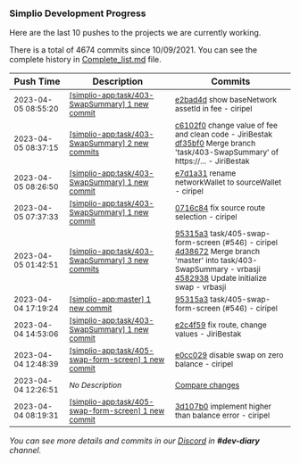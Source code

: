 
### Simplio Development Progress

Here are the last 10 pushes to the projects we are currently working.

There is a total of 4674 commits since 10/09/2021. You can see the complete history in
 [Complete_list.md](Complete_list.md) file.

| Push Time | Description | Commits |
| --- | --- | --- |
| <sub>2023-04-05 08:55:20</sub> | <sub>[[simplio-app:task/403\-SwapSummary] 1 new commit](https://github.com/SimplioOfficial/simplio-app/commit/e2bad4d729aff8ed6e971886e067ef831e233f5f)</sub> | <sub>[e2bad4d](https://github.com/SimplioOfficial/simplio-app/commit/e2bad4d729aff8ed6e971886e067ef831e233f5f) show baseNetwork assetId in fee - ciripel</sub> |
| <sub>2023-04-05 08:37:15</sub> | <sub>[[simplio-app:task/403\-SwapSummary] 2 new commits](https://github.com/SimplioOfficial/simplio-app/compare/e7d1a316cea0...df35bf0fe2ea)</sub> | <sub>[c6102f0](https://github.com/SimplioOfficial/simplio-app/commit/c6102f03c6804652e17d04dac39740d7910ca780) change value of fee and clean code - JiriBestak<br>[df35bf0](https://github.com/SimplioOfficial/simplio-app/commit/df35bf0fe2eac3f0fc5afdb809d55bfad60926cd) Merge branch 'task/403-SwapSummary' of https://... - JiriBestak</sub> |
| <sub>2023-04-05 08:26:50</sub> | <sub>[[simplio-app:task/403\-SwapSummary] 1 new commit](https://github.com/SimplioOfficial/simplio-app/commit/e7d1a316cea048d7a439b8edc8420e14a675c1fa)</sub> | <sub>[e7d1a31](https://github.com/SimplioOfficial/simplio-app/commit/e7d1a316cea048d7a439b8edc8420e14a675c1fa) rename networkWallet to sourceWallet - ciripel</sub> |
| <sub>2023-04-05 07:37:33</sub> | <sub>[[simplio-app:task/403\-SwapSummary] 1 new commit](https://github.com/SimplioOfficial/simplio-app/commit/0716c84d3f026b3198215fbd83eb7539c9682607)</sub> | <sub>[0716c84](https://github.com/SimplioOfficial/simplio-app/commit/0716c84d3f026b3198215fbd83eb7539c9682607) fix source route selection - ciripel</sub> |
| <sub>2023-04-05 01:42:51</sub> | <sub>[[simplio-app:task/403\-SwapSummary] 3 new commits](https://github.com/SimplioOfficial/simplio-app/compare/e2c4f5901f8d...4582938673b7)</sub> | <sub>[95315a3](https://github.com/SimplioOfficial/simplio-app/commit/95315a377283268a0e9f87238a705e14fa2e9a6f) task/405-swap-form-screen (#546) - ciripel<br>[4d38672](https://github.com/SimplioOfficial/simplio-app/commit/4d386723757972ac879a4a45f686d3cc8d0410c8) Merge branch 'master' into task/403-SwapSummary - vrbasji<br>[4582938](https://github.com/SimplioOfficial/simplio-app/commit/4582938673b7561cfa2244591b1956e8d4a12340) Update initialize swap - vrbasji</sub> |
| <sub>2023-04-04 17:19:24</sub> | <sub>[[simplio-app:master] 1 new commit](https://github.com/SimplioOfficial/simplio-app/commit/95315a377283268a0e9f87238a705e14fa2e9a6f)</sub> | <sub>[95315a3](https://github.com/SimplioOfficial/simplio-app/commit/95315a377283268a0e9f87238a705e14fa2e9a6f) task/405-swap-form-screen (#546) - ciripel</sub> |
| <sub>2023-04-04 14:53:06</sub> | <sub>[[simplio-app:task/403\-SwapSummary] 1 new commit](https://github.com/SimplioOfficial/simplio-app/commit/e2c4f5901f8dc1b10379e07e705834c03dac710b)</sub> | <sub>[e2c4f59](https://github.com/SimplioOfficial/simplio-app/commit/e2c4f5901f8dc1b10379e07e705834c03dac710b) fix route, change values - JiriBestak</sub> |
| <sub>2023-04-04 12:48:39</sub> | <sub>[[simplio-app:task/405\-swap\-form\-screen] 1 new commit](https://github.com/SimplioOfficial/simplio-app/commit/e0cc029b1ff9a08948743834f8693fa689352521)</sub> | <sub>[e0cc029](https://github.com/SimplioOfficial/simplio-app/commit/e0cc029b1ff9a08948743834f8693fa689352521) disable swap on zero balance - ciripel</sub> |
| <sub>2023-04-04 12:26:51</sub> | <sub>_No Description_</sub> | <sub>[Compare changes](https://github.com/SimplioOfficial/simplio-app/compare/3d107b065023...c4116b4adff3)</sub> |
| <sub>2023-04-04 08:19:31</sub> | <sub>[[simplio-app:task/405\-swap\-form\-screen] 1 new commit](https://github.com/SimplioOfficial/simplio-app/commit/3d107b06502370f4819a9f069d25a262ac259d00)</sub> | <sub>[3d107b0](https://github.com/SimplioOfficial/simplio-app/commit/3d107b06502370f4819a9f069d25a262ac259d00) implement higher than balance error - ciripel</sub> |

_You can see more details and commits in our [Discord](https://discord.gg/aKhjuwZmdP) in **#dev-diary** channel._

